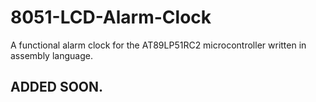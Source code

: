 # 8051-LCD-Alarm-Clock
A functional alarm clock for the AT89LP51RC2 microcontroller written in assembly language. 


## ADDED SOON.
